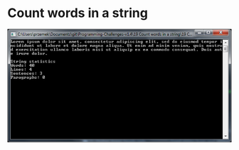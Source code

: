 # Count words in a string

![alt text](https://github.com/proman3419/Programming-Challenges-v1.4/blob/master/Screenshots/19_1.PNG)
